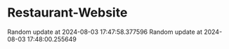 # Restaurant-Website
Random update at 2024-08-03 17:47:58.377596
Random update at 2024-08-03 17:48:00.255649